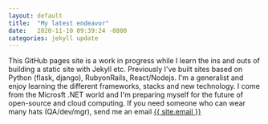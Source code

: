 ```yaml
---
layout: default
title:  "My latest endeavor"
date:   2020-11-10 09:39:24 -0800
categories: jekyll update
---
```


This GitHub pages site is a work in progress while I learn the ins and outs of building a static site with Jekyll etc. Previously I've built sites based on Python (flask, django), RubyonRails, React/Nodejs. I'm a generalist and enjoy learning the different frameworks, stacks and new technology.  I come from the Microsft .NET world and I'm preparing myself for the future of open-source and cloud computing. If you need someone who can wear many hats (QA/dev/mgr), send me an email <a class="u-email" href="mailto:{{ site.email }}" target="_blank">{{ site.email }}</a>




